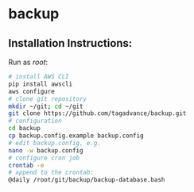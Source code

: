 # backup


## Installation Instructions:
Run as *root*:
```bash
# install AWS CLI
pip install awscli
aws configure
# clone git repository
mkdir ~/git; cd ~/git
git clone https://github.com/tagadvance/backup.git
# configuration
cd backup
cp backup.config.example backup.config
# edit backup.config, e.g.
nano -w backup.config
# configure cron job
crontab -e
# append to the crontab:
@daily /root/git/backup/backup-database.bash
```